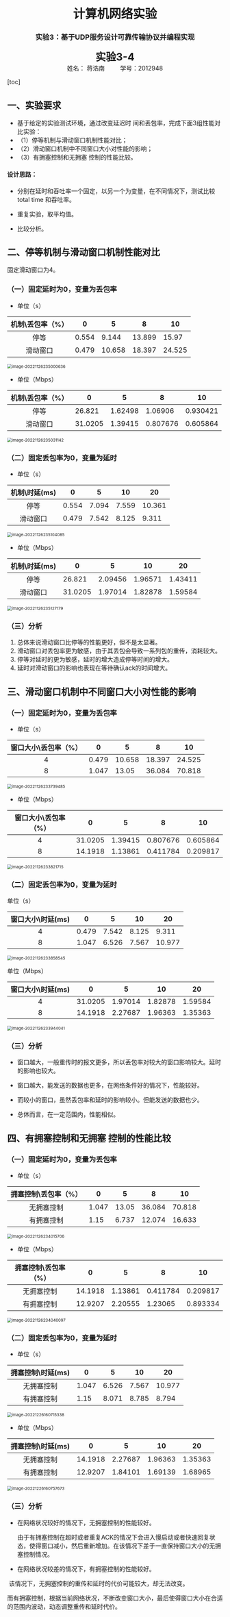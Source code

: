 <h1 align = "center">计算机网络实验</h1>

<h3 align = "center">实验3：基于UDP服务设计可靠传输协议并编程实现</h3>

<center><font size='5'><b>实验3-4</b></font>     </center>

<center>姓名： 蒋浩南      &emsp;&emsp;  学号：2012948     </center>

[toc]

## 一、实验要求

* 基于给定的实验测试环境，通过改变延迟时 间和丢包率，完成下面3组性能对比实验：
* （1）停等机制与滑动窗口机制性能对比；
* （2）滑动窗口机制中不同窗口大小对性能的影响；
* （3）有拥塞控制和无拥塞 控制的性能比较。



#### 设计思路：

* 分别在延时和吞吐率一个固定，以另一个为变量，在不同情况下，测试比较total time 和吞吐率。

* 重复实验，取平均值。
* 比较分析。





## 二、停等机制与滑动窗口机制性能对比



固定滑动窗口为4。

### （一）固定延时为0，变量为丢包率  

* 单位（s）

| 机制\丢包率（%） | 0     | 5      | 8      | 10     |
| :--------------: | ----- | ------ | ------ | ------ |
|       停等       | 0.554 | 9.144  | 13.899 | 15.97  |
|     滑动窗口     | 0.479 | 10.658 | 18.397 | 24.525 |

<img src="C:\Users\nan\AppData\Roaming\Typora\typora-user-images\image-20221126235000636.png" alt="image-20221126235000636" style="zoom:67%;" />



* 单位（Mbps）

| 机制\丢包率（%） | 0       | 5       | 8        | 10       |
| :--------------: | ------- | ------- | -------- | -------- |
|       停等       | 26.821  | 1.62498 | 1.06906  | 0.930421 |
|     滑动窗口     | 31.0205 | 1.39415 | 0.807676 | 0.605864 |

<img src="C:\Users\nan\AppData\Roaming\Typora\typora-user-images\image-20221126235031142.png" alt="image-20221126235031142" style="zoom:67%;" />



### （二）固定丢包率为0，变量为延时

* 单位（s）

| 机制\时延(ms) | 0     | 5     | 10    | 20     |
| :-----------: | ----- | ----- | ----- | ------ |
|     停等      | 0.554 | 7.094 | 7.559 | 10.361 |
|   滑动窗口    | 0.479 | 7.542 | 8.125 | 9.311  |

<img src="C:\Users\nan\AppData\Roaming\Typora\typora-user-images\image-20221126235104085.png" alt="image-20221126235104085" style="zoom:67%;" />



* 单位（Mbps）

| 机制\时延(ms) | 0       | 5       | 10      | 20      |
| :-----------: | ------- | ------- | ------- | ------- |
|     停等      | 26.821  | 2.09456 | 1.96571 | 1.43411 |
|   滑动窗口    | 31.0205 | 1.97014 | 1.82878 | 1.59584 |

<img src="C:\Users\nan\AppData\Roaming\Typora\typora-user-images\image-20221126235127179.png" alt="image-20221126235127179" style="zoom:67%;" />



### （三）分析

1. 总体来说滑动窗口比停等的性能更好，但不是太显著。
2. 滑动窗口对丢包率更为敏感，由于其丢包会导致一系列包的重传，消耗较大。
3. 停等对延时的更为敏感，延时的增大造成停等时间的增大。
4. 延时对滑动窗口的影响也表现在等待确认ack的时间增大。







## 三、滑动窗口机制中不同窗口大小对性能的影响

### （一）固定延时为0，变量为丢包率  

* 单位（s）

| 窗口大小\丢包率（%） | 0     | 5      | 8      | 10     |
| :------------------: | ----- | ------ | ------ | ------ |
|          4           | 0.479 | 10.658 | 18.397 | 24.525 |
|          8           | 1.047 | 13.05  | 36.084 | 70.818 |



<img src="C:\Users\nan\AppData\Roaming\Typora\typora-user-images\image-20221126233739485.png" alt="image-20221126233739485" style="zoom:67%;" />



* 单位（Mbps）

| 窗口大小\丢包率（%） | 0       | 5       | 8        | 10       |
| :------------------: | ------- | ------- | -------- | -------- |
|          4           | 31.0205 | 1.39415 | 0.807676 | 0.605864 |
|          8           | 14.1918 | 1.13861 | 0.411784 | 0.209817 |

<img src="C:\Users\nan\AppData\Roaming\Typora\typora-user-images\image-20221126233821715.png" alt="image-20221126233821715" style="zoom:67%;" />



### （二）固定丢包率为0，变量为延时

单位（s）

| 窗口大小\时延(ms) | 0     | 5     | 10    | 20     |
| :---------------: | ----- | ----- | ----- | ------ |
|         4         | 0.479 | 7.542 | 8.125 | 9.311  |
|         8         | 1.047 | 6.526 | 7.567 | 10.977 |

<img src="C:\Users\nan\AppData\Roaming\Typora\typora-user-images\image-20221126233858545.png" alt="image-20221126233858545" style="zoom:67%;" />

单位（Mbps）

| 窗口大小\时延(ms) | 0       | 5       | 10      | 20      |
| :---------------: | ------- | ------- | ------- | ------- |
|         4         | 31.0205 | 1.97014 | 1.82878 | 1.59584 |
|         8         | 14.1918 | 2.27687 | 1.96363 | 1.35363 |

<img src="C:\Users\nan\AppData\Roaming\Typora\typora-user-images\image-20221126233944041.png" alt="image-20221126233944041" style="zoom:67%;" />

### （三）分析

* 窗口越大，一般重传时的报文更多，所以丢包率对较大的窗口影响较大。延时的影响也较大。

* 窗口越大，能发送的数据也更多，在网络条件好的情况下，性能较好。
* 而较小的窗口，虽然丢包率和延时的影响较小。但能发送的数据也少。
* 总体而言，在一定范围内，性能相似。



## 四、有拥塞控制和无拥塞 控制的性能比较

### （一）固定延时为0，变量为丢包率  

* 单位（s）

| 拥塞控制\丢包率（%） | 0     | 5     | 8      | 10     |
| :------------------: | ----- | ----- | ------ | ------ |
|      无拥塞控制      | 1.047 | 13.05 | 36.084 | 70.818 |
|      有拥塞控制      | 1.15  | 6.737 | 12.074 | 16.633 |

<img src="C:\Users\nan\AppData\Roaming\Typora\typora-user-images\image-20221126234015706.png" alt="image-20221126234015706" style="zoom:67%;" />

* 单位（Mbps）

| 拥塞控制\丢包率（%） | 0       | 5       | 8        | 10       |
| :------------------: | ------- | ------- | -------- | -------- |
|      无拥塞控制      | 14.1918 | 1.13861 | 0.411784 | 0.209817 |
|      有拥塞控制      | 12.9207 | 2.20555 | 1.23065  | 0.893334 |

<img src="C:\Users\nan\AppData\Roaming\Typora\typora-user-images\image-20221126234040097.png" alt="image-20221126234040097" style="zoom:67%;" />

### （二）固定丢包率为0，变量为延时

* 单位（s）

| 拥塞控制\时延(ms) | 0     | 5     | 10    | 20     |
| :---------------: | ----- | ----- | ----- | ------ |
|    无拥塞控制     | 1.047 | 6.526 | 7.567 | 10.977 |
|    有拥塞控制     | 1.15  | 8.071 | 8.785 | 8.794  |

<img src="C:\Users\nan\AppData\Roaming\Typora\typora-user-images\image-20221226160715338.png" alt="image-20221226160715338" style="zoom:67%;" />



* 单位（Mbps）

| 拥塞控制\时延(ms) | 0       | 5       | 10      | 20      |
| :---------------: | ------- | ------- | ------- | ------- |
|    无拥塞控制     | 14.1918 | 2.27687 | 1.96363 | 1.35363 |
|    有拥塞控制     | 12.9207 | 1.84101 | 1.69139 | 1.68965 |

<img src="C:\Users\nan\AppData\Roaming\Typora\typora-user-images\image-20221226160757673.png" alt="image-20221226160757673" style="zoom:67%;" />



### （三）分析

* 在网络状况较好的情况下，无拥塞控制的性能较好。

  由于有拥塞控制在超时或者重复ACK的情况下会进入慢启动或者快速回复状态，使得窗口减小，然后重新增加。在该情况下差于一直保持窗口大小的无拥塞控制情况。

* 在网络状况较差的情况下，有拥塞控制的性能较好。

​		该情况下，无拥塞控制的重传和延时的代价可能较大，却无法改变。

​		而有拥塞控制，根据当前网络状况，不断改变窗口大小，最后使得窗口大小在合适的范围内波动，动态调整重传和延时代价。

